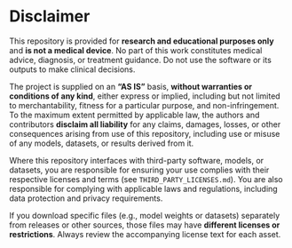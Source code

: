 # Disclaimer

This repository is provided for **research and educational purposes only** and **is not a medical device**.
No part of this work constitutes medical advice, diagnosis, or treatment guidance. Do not use the software
or its outputs to make clinical decisions.

The project is supplied on an **“AS IS”** basis, **without warranties or conditions of any kind**, either express
or implied, including but not limited to merchantability, fitness for a particular purpose, and non-infringement.
To the maximum extent permitted by applicable law, the authors and contributors **disclaim all liability** for any
claims, damages, losses, or other consequences arising from use of this repository, including use or misuse of
any models, datasets, or results derived from it.

Where this repository interfaces with third-party software, models, or datasets, you are responsible for ensuring
your use complies with their respective licenses and terms (see `THIRD_PARTY_LICENSES.md`). You are also responsible
for complying with applicable laws and regulations, including data protection and privacy requirements.

If you download specific files (e.g., model weights or datasets) separately from releases or other sources, those files
may have **different licenses or restrictions**. Always review the accompanying license text for each asset.
